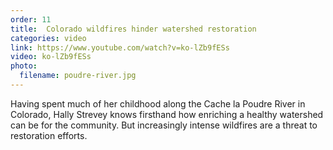 ```yaml
---
order: 11
title:  Colorado wildfires hinder watershed restoration
categories: video
link: https://www.youtube.com/watch?v=ko-lZb9fESs
video: ko-lZb9fESs
photo:
  filename: poudre-river.jpg
---
```


Having spent much of her childhood along the Cache la Poudre River in Colorado, Hally Strevey knows firsthand how enriching a healthy watershed can be for the community. But increasingly intense wildfires are a threat to restoration efforts. 